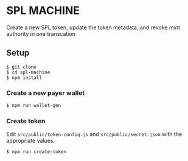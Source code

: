 # SPL MACHINE
Create a new SPL token, update the token metadata, and revoke mint authority in one transcation
## Setup
```
$ git clone
$ cd spl-machine
$ npm install
```

### Create a new payer wallet
```bash
$ npm run wallet-gen
```

### Create token
Edit `src/public/token-config.js` and `src/public/secret.json` with the appropriate values.
```bash
$ npm run create-token
```
